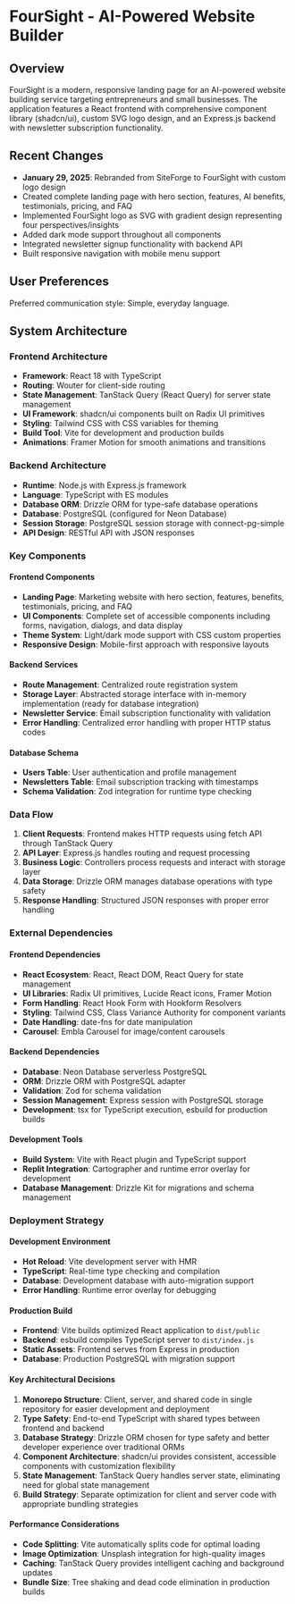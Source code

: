 # FourSight - AI-Powered Website Builder

## Overview

FourSight is a modern, responsive landing page for an AI-powered website building service targeting entrepreneurs and small businesses. The application features a React frontend with comprehensive component library (shadcn/ui), custom SVG logo design, and an Express.js backend with newsletter subscription functionality.

## Recent Changes

- **January 29, 2025**: Rebranded from SiteForge to FourSight with custom logo design
- Created complete landing page with hero section, features, AI benefits, testimonials, pricing, and FAQ
- Implemented FourSight logo as SVG with gradient design representing four perspectives/insights
- Added dark mode support throughout all components
- Integrated newsletter signup functionality with backend API
- Built responsive navigation with mobile menu support

## User Preferences

Preferred communication style: Simple, everyday language.

## System Architecture

### Frontend Architecture
- **Framework**: React 18 with TypeScript
- **Routing**: Wouter for client-side routing
- **State Management**: TanStack Query (React Query) for server state management
- **UI Framework**: shadcn/ui components built on Radix UI primitives
- **Styling**: Tailwind CSS with CSS variables for theming
- **Build Tool**: Vite for development and production builds
- **Animations**: Framer Motion for smooth animations and transitions

### Backend Architecture
- **Runtime**: Node.js with Express.js framework
- **Language**: TypeScript with ES modules
- **Database ORM**: Drizzle ORM for type-safe database operations
- **Database**: PostgreSQL (configured for Neon Database)
- **Session Storage**: PostgreSQL session storage with connect-pg-simple
- **API Design**: RESTful API with JSON responses

### Key Components

#### Frontend Components
- **Landing Page**: Marketing website with hero section, features, benefits, testimonials, pricing, and FAQ
- **UI Components**: Complete set of accessible components including forms, navigation, dialogs, and data display
- **Theme System**: Light/dark mode support with CSS custom properties
- **Responsive Design**: Mobile-first approach with responsive layouts

#### Backend Services
- **Route Management**: Centralized route registration system
- **Storage Layer**: Abstracted storage interface with in-memory implementation (ready for database integration)
- **Newsletter Service**: Email subscription functionality with validation
- **Error Handling**: Centralized error handling with proper HTTP status codes

#### Database Schema
- **Users Table**: User authentication and profile management
- **Newsletters Table**: Email subscription tracking with timestamps
- **Schema Validation**: Zod integration for runtime type checking

### Data Flow

1. **Client Requests**: Frontend makes HTTP requests using fetch API through TanStack Query
2. **API Layer**: Express.js handles routing and request processing
3. **Business Logic**: Controllers process requests and interact with storage layer
4. **Data Storage**: Drizzle ORM manages database operations with type safety
5. **Response Handling**: Structured JSON responses with proper error handling

### External Dependencies

#### Frontend Dependencies
- **React Ecosystem**: React, React DOM, React Query for state management
- **UI Libraries**: Radix UI primitives, Lucide React icons, Framer Motion
- **Form Handling**: React Hook Form with Hookform Resolvers
- **Styling**: Tailwind CSS, Class Variance Authority for component variants
- **Date Handling**: date-fns for date manipulation
- **Carousel**: Embla Carousel for image/content carousels

#### Backend Dependencies
- **Database**: Neon Database serverless PostgreSQL
- **ORM**: Drizzle ORM with PostgreSQL adapter
- **Validation**: Zod for schema validation
- **Session Management**: Express session with PostgreSQL storage
- **Development**: tsx for TypeScript execution, esbuild for production builds

#### Development Tools
- **Build System**: Vite with React plugin and TypeScript support
- **Replit Integration**: Cartographer and runtime error overlay for development
- **Database Management**: Drizzle Kit for migrations and schema management

### Deployment Strategy

#### Development Environment
- **Hot Reload**: Vite development server with HMR
- **TypeScript**: Real-time type checking and compilation
- **Database**: Development database with auto-migration support
- **Error Handling**: Runtime error overlay for debugging

#### Production Build
- **Frontend**: Vite builds optimized React application to `dist/public`
- **Backend**: esbuild compiles TypeScript server to `dist/index.js`
- **Static Assets**: Frontend serves from Express in production
- **Database**: Production PostgreSQL with migration support

#### Key Architectural Decisions

1. **Monorepo Structure**: Client, server, and shared code in single repository for easier development and deployment
2. **Type Safety**: End-to-end TypeScript with shared types between frontend and backend
3. **Database Strategy**: Drizzle ORM chosen for type safety and better developer experience over traditional ORMs
4. **Component Architecture**: shadcn/ui provides consistent, accessible components with customization flexibility
5. **State Management**: TanStack Query handles server state, eliminating need for global state management
6. **Build Strategy**: Separate optimization for client and server code with appropriate bundling strategies

#### Performance Considerations
- **Code Splitting**: Vite automatically splits code for optimal loading
- **Image Optimization**: Unsplash integration for high-quality images
- **Caching**: TanStack Query provides intelligent caching and background updates
- **Bundle Size**: Tree shaking and dead code elimination in production builds